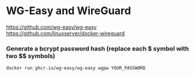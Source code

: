 # WG-Easy and WireGuard
https://github.com/wg-easy/wg-easy
https://github.com/linuxserver/docker-wireguard

### Generate a bcrypt password hash (replace each $ symbol with two $$ symbols)
```
docker run ghcr.io/wg-easy/wg-easy wgpw YOUR_PASSWORD
```
